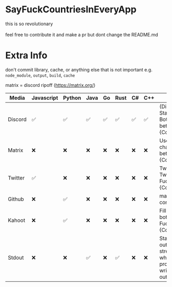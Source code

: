 # SayFuckCountriesInEveryApp

this is so revolutionary\
\
feel free to contribute it and make a pr but dont change the README.md

# Extra Info

don't commit library, cache, or anything else that is not important e.g. `node_module`, `output`, `build`, `cache`

matrix = discord ripoff (https://matrix.org/)

| Media   | Javascript         | Python             | Java               | Go                 | Rust               | C#                 | C++                | Note                                                                   |
|---------|--------------------|--------------------|--------------------|--------------------|--------------------|--------------------|--------------------|------------------------------------------------------------------------|
| Discord | :white_check_mark: | :white_check_mark: | :white_check_mark: | :white_check_mark: | :white_check_mark: | :white_check_mark: | :white_check_mark: | (Discord User Status/Discord Bot) changes between Fuck {Country}       |
| Matrix  | :x:                | :x:                | :x:                | :x:                | :x:                | :x:                | :x:                | User Status changes between Fuck {Country}                             |
| Twitter | :white_check_mark: | :x:                | :x:                | :x:                | :x:                | :x:                | :x:                | Twitter Post Tweet about Fuck {Country}                                |
| Github  | :x:                | :white_check_mark: | :x:                | :x:                | :x:                | :x:                | :x:                | markdown file content                                                  |
| Kahoot  | :x:                | :white_check_mark: | :x:                | :x:                | :x:                | :x:                | :x:                | Fill server with bots named Fuck {Country}                             |
| Stdout  | :x:                | :x:                | :white_check_mark: | :x:                | :white_check_mark: | :x:                | :x:                | Standard output is a stream to which a program writes its output data. |                                                         |
